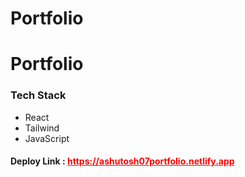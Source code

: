 # Portfolio
<h1>Portfolio</h1>

<h3> Tech Stack</h3>
<ul>
<li>React</li>
<li>Tailwind</li>
<li>JavaScript</li>

</ul>

<h4>Deploy Link : <a href="https://jocular-monstera-a44bf4.netlify.app/" style="color:red;"> https://ashutosh07portfolio.netlify.app
</a></h4>
